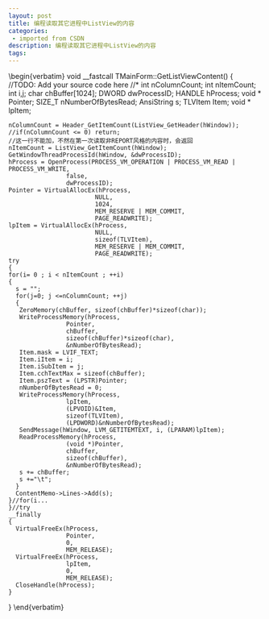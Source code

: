 ```yaml
---
layout: post
title: 编程读取其它进程中ListView的内容
categories: 
 - imported from CSDN
description: 编程读取其它进程中ListView的内容
tags: 
---
```


\begin{verbatim}
void __fastcall TMainForm::GetListViewContent()
{
        //TODO: Add your source code here
    //*
    int nColumnCount;
    int nItemCount;
    int i,j;
    char chBuffer[1024];
    DWORD dwProcessID;
    HANDLE hProcess;
    void * Pointer;
    SIZE_T nNumberOfBytesRead;
    AnsiString s;
    TLVItem Item;
    void * lpItem;

    nColumnCount = Header_GetItemCount(ListView_GetHeader(hWindow));
    //if(nColumnCount <= 0) return;    
    //这一行不能加，不然在第一次读取非REPORT风格的内容时，会返回
    nItemCount = ListView_GetItemCount(hWindow);
    GetWindowThreadProcessId(hWindow, &dwProcessID);
    hProcess = OpenProcess(PROCESS_VM_OPERATION | PROCESS_VM_READ | PROCESS_VM_WRITE,
                    false,
                    dwProcessID);
    Pointer = VirtualAllocEx(hProcess,
                            NULL,
                            1024,
                            MEM_RESERVE | MEM_COMMIT,
                            PAGE_READWRITE);
    lpItem = VirtualAllocEx(hProcess,
                            NULL,
                            sizeof(TLVItem),
                            MEM_RESERVE | MEM_COMMIT,
                            PAGE_READWRITE);
    try
    {
    for(i= 0 ; i < nItemCount ; ++i)
    {
      s = "";
      for(j=0; j <=nColumnCount; ++j)
      {
       ZeroMemory(chBuffer, sizeof(chBuffer)*sizeof(char));
       WriteProcessMemory(hProcess,
                    Pointer,
                    chBuffer,
                    sizeof(chBuffer)*sizeof(char),
                    &nNumberOfBytesRead);
       Item.mask = LVIF_TEXT;
       Item.iItem = i;
       Item.iSubItem = j;
       Item.cchTextMax = sizeof(chBuffer);
       Item.pszText = (LPSTR)Pointer;
       nNumberOfBytesRead = 0;
       WriteProcessMemory(hProcess,
                    lpItem,
                    (LPVOID)&Item,
                    sizeof(TLVItem),
                    (LPDWORD)&nNumberOfBytesRead);
       SendMessage(hWindow, LVM_GETITEMTEXT, i, (LPARAM)lpItem);
       ReadProcessMemory(hProcess,
                    (void *)Pointer,
                    chBuffer,
                    sizeof(chBuffer),
                    &nNumberOfBytesRead);      
       s += chBuffer;
       s +="\t";
      }
      ContentMemo->Lines->Add(s);
    }//for(i...
    }//try
    __finally
    {
      VirtualFreeEx(hProcess,
                    Pointer,
                    0,
                    MEM_RELEASE);
      VirtualFreeEx(hProcess,
                    lpItem,
                    0,
                    MEM_RELEASE);
      CloseHandle(hProcess);
    }
}
\end{verbatim}